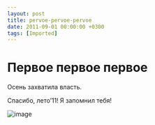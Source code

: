 ```yaml
---
layout: post
title: pervoe-pervoe-pervoe
date: 2011-09-01 00:00:00 +0300
tags: [Imported]
---
```

# Первое первое первое

Осень захватила власть.

Спасибо, лето’11! Я запомнил тебя!

![image](http://media.tumblr.com/tumblr_lqupgcpSsK1qfp23s.jpg)